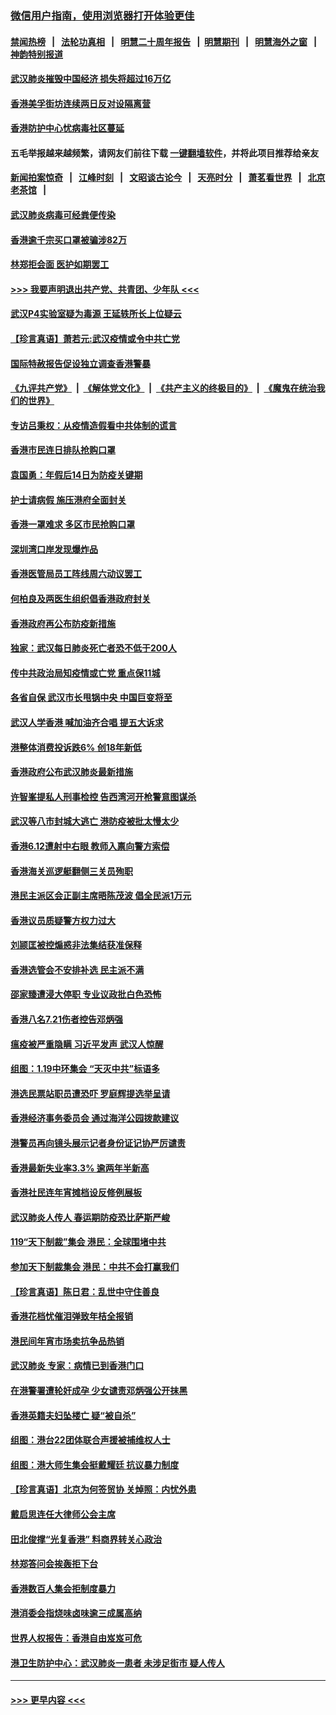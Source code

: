 ### [微信用户指南，使用浏览器打开体验更佳](https://github.com/gfw-breaker/banned-news1/blob/master/indexes/wechat-guide.md?t=0)
#### [禁闻热榜](热点新闻.md?t=0)  &nbsp;&nbsp;|&nbsp;&nbsp; [法轮功真相](https://github.com/gfw-breaker/truth/blob/master/README.md?t=0) &nbsp;&nbsp;|&nbsp;&nbsp; [明慧二十周年报告](https://github.com/gfw-breaker/mh-reports/blob/master/README.md?t=0) &nbsp;&nbsp;|&nbsp;&nbsp;[明慧期刊](https://github.com/gfw-breaker/mh-qikan) &nbsp;&nbsp;|&nbsp;&nbsp; [明慧海外之窗](https://github.com/gfw-breaker/mh-news/blob/master/README.md?t=0) &nbsp;&nbsp;|&nbsp;&nbsp; [神韵特别报道](https://github.com/gfw-breaker/mh-news/blob/master/shenyun.md?t=0)
#### [武汉肺炎摧毁中国经济 损失将超过16万亿](../pages/nsc415/n11839723.md?t=02031544) 
#### [香港美孚街坊连续两日反对设隔离营](../pages/nsc415/n11839962.md?t=02031544) 
#### [香港防护中心忧病毒社区蔓延](../pages/nsc415/n11839933.md?t=02031544) 
#### 五毛举报越来越频繁，请网友们前往下载 [一键翻墙软件](https://github.com/gfw-breaker/ssr-accounts)，并将此项目推荐给亲友
#### [新闻拍案惊奇](https://github.com/gfw-breaker/banned-news1/blob/master/pages/link4.md) &nbsp;&nbsp;|&nbsp;&nbsp; [江峰时刻](https://github.com/gfw-breaker/banned-news1/blob/master/pages/link4.md) &nbsp;&nbsp;|&nbsp;&nbsp; [文昭谈古论今](https://github.com/gfw-breaker/banned-news1/blob/master/pages/link4.md) &nbsp;&nbsp;|&nbsp;&nbsp; [天亮时分](https://github.com/gfw-breaker/banned-news1/blob/master/pages/link4.md) &nbsp;&nbsp;|&nbsp;&nbsp; [萧茗看世界](https://github.com/gfw-breaker/banned-news1/blob/master/pages/link4.md) &nbsp;&nbsp;|&nbsp;&nbsp; [北京老茶馆](https://github.com/gfw-breaker/banned-news1/blob/master/pages/link4.md) &nbsp;&nbsp;|&nbsp;&nbsp; 
#### [武汉肺炎病毒可经粪便传染](../pages/nsc415/n11839939.md?t=02031544) 
#### [香港逾千宗买口罩被骗涉82万](../pages/nsc415/n11839914.md?t=02031544) 
#### [林郑拒会面 医护如期罢工](../pages/nsc415/n11839892.md?t=02031544) 
#### [>>> 我要声明退出共产党、共青团、少年队 <<<](https://github.com/begood0513/goodnews/blob/master/quit/letter.md) 
#### [武汉P4实验室疑为毒源 王延轶所长上位疑云](../pages/nsc415/n11835543.md?t=02031544) 
#### [【珍言真语】萧若元:武汉疫情或令中共亡党](../pages/nsc415/n11829394.md?t=02031544) 
#### [国际特赦报告促设独立调查香港警暴](../pages/nsc415/n11833845.md?t=02031544) 
#### [《九评共产党》](https://github.com/begood0513/9ping.md/blob/master/README.md) &nbsp;|&nbsp; [《解体党文化》](../../../../jtdwh.md/blob/master/README.md)  &nbsp;|&nbsp; [《共产主义的终极目的》](../../../../gczydzjmd.md/blob/master/README.md) &nbsp;|&nbsp; [《魔鬼在统治我们的世界》](../../../../mgztzwmdsj.md/blob/master/README.md) 
#### [专访吕秉权：从疫情造假看中共体制的谎言](../pages/nsc415/n11833813.md?t=02031544) 
#### [香港市民连日排队抢购口罩](../pages/nsc415/n11833794.md?t=02031544) 
#### [袁国勇：年假后14日为防疫关键期](../pages/nsc415/n11831088.md?t=02031544) 
#### [护士请病假 施压港府全面封关](../pages/nsc415/n11831030.md?t=02031544) 
#### [香港一罩难求 多区市民抢购口罩](../pages/nsc415/n11831002.md?t=02031544) 
#### [深圳湾口岸发现爆炸品](../pages/nsc415/n11828802.md?t=02031544) 
#### [香港医管局员工阵线周六动议罢工](../pages/nsc415/n11828762.md?t=02031544) 
#### [何柏良及两医生组织倡香港政府封关](../pages/nsc415/n11828749.md?t=02031544) 
#### [香港政府再公布防疫新措施](../pages/nsc415/n11828716.md?t=02031544) 
#### [独家：武汉每日肺炎死亡者恐不低于200人](../pages/nsc415/n11828240.md?t=02031544) 
#### [传中共政治局知疫情或亡党 重点保11城](../pages/nsc415/n11828145.md?t=02031544) 
#### [各省自保 武汉市长甩锅中央 中国巨变将至](../pages/nsc415/n11828021.md?t=02031544) 
#### [武汉人学香港 喊加油齐合唱 提五大诉求](../pages/nsc415/n11827046.md?t=02031544) 
#### [港整体消费投诉跌6% 创18年新低](../pages/nsc415/n11817280.md?t=02031544) 
#### [香港政府公布武汉肺炎最新措施](../pages/nsc415/n11817152.md?t=02031544) 
#### [许智峯提私人刑事检控 告西湾河开枪警意图谋杀](../pages/nsc415/n11817132.md?t=02031544) 
#### [武汉等八市封城大逃亡 港防疫被批太慢太少](../pages/nsc415/n11817058.md?t=02031544) 
#### [香港6.12遭射中右眼 教师入禀向警方索偿](../pages/nsc415/n11814678.md?t=02031544) 
#### [香港海关巡逻艇翻侧三关员殉职](../pages/nsc415/n11814604.md?t=02031544) 
#### [港民主派区会正副主席晤陈茂波 倡全民派1万元](../pages/nsc415/n11814582.md?t=02031544) 
#### [香港议员质疑警方权力过大](../pages/nsc415/n11814560.md?t=02031544) 
#### [刘颕匡被控煽惑非法集结获准保释](../pages/nsc415/n11811727.md?t=02031544) 
#### [香港选管会不安排补选 民主派不满](../pages/nsc415/n11811691.md?t=02031544) 
#### [邵家臻遭浸大停职 专业议政批白色恐怖](../pages/nsc415/n11811670.md?t=02031544) 
#### [香港八名7.21伤者控告邓炳强](../pages/nsc415/n11811623.md?t=02031544) 
#### [瘟疫被严重隐瞒 习近平发声 武汉人惊醒](../pages/nsc415/n11811186.md?t=02031544) 
#### [组图：1.19中环集会 “天灭中共”标语多](../pages/nsc415/n11809514.md?t=02031544) 
#### [港选民票站职员遭恐吓 罗庭辉提选举呈请](../pages/nsc415/n11808914.md?t=02031544) 
#### [香港经济事务委员会 通过海洋公园拨款建议](../pages/nsc415/n11808906.md?t=02031544) 
#### [港警员再向镜头展示记者身份证记协严厉谴责](../pages/nsc415/n11808888.md?t=02031544) 
#### [香港最新失业率3.3% 逾两年半新高](../pages/nsc415/n11808887.md?t=02031544) 
#### [香港社民连年宵摊档设反修例展板](../pages/nsc415/n11808857.md?t=02031544) 
#### [武汉肺炎人传人 春运期防疫恐比萨斯严峻](../pages/nsc415/n11808739.md?t=02031544) 
#### [119“天下制裁”集会 港民：全球围堵中共](../pages/nsc415/n11806318.md?t=02031544) 
#### [参加天下制裁集会 港民：中共不会打赢我们](../pages/nsc415/n11806596.md?t=02031544) 
#### [【珍言真语】陈日君：乱世中守住善良](../pages/nsc415/n11806247.md?t=02031544) 
#### [香港花档忧催泪弹致年桔全报销](../pages/nsc415/n11806130.md?t=02031544) 
#### [港民间年宵市场卖抗争品热销](../pages/nsc415/n11806073.md?t=02031544) 
#### [武汉肺炎 专家：病情已到香港门口](../pages/nsc415/n11806020.md?t=02031544) 
#### [在港警署遭轮奸成孕 少女谴责邓炳强公开抹黑](../pages/nsc415/n11805981.md?t=02031544) 
#### [香港英籍夫妇坠楼亡 疑“被自杀”](../pages/nsc415/n11805937.md?t=02031544) 
#### [组图：港台22团体联合声援被捕维权人士](../pages/nsc415/n11801834.md?t=02031544) 
#### [组图：港大师生集会挺戴耀廷 抗议暴力制度](../pages/nsc415/n11799298.md?t=02031544) 
#### [【珍言真语】北京为何签贸协 关焯照：内忧外患](../pages/nsc415/n11799790.md?t=02031544) 
#### [戴启思连任大律师公会主席](../pages/nsc415/n11799306.md?t=02031544) 
#### [田北俊撑“光复香港” 料商界转关心政治](../pages/nsc415/n11799287.md?t=02031544) 
#### [林郑答问会挨轰拒下台](../pages/nsc415/n11799261.md?t=02031544) 
#### [香港数百人集会拒制度暴力](../pages/nsc415/n11796941.md?t=02031544) 
#### [港消委会指烧味卤味逾三成属高纳](../pages/nsc415/n11796815.md?t=02031544) 
#### [世界人权报告：香港自由岌岌可危](../pages/nsc415/n11796873.md?t=02031544) 
#### [港卫生防护中心：武汉肺炎一患者 未涉足街市 疑人传人](../pages/nsc415/n11796789.md?t=02031544) 

----
#### [ >>> 更早内容 <<< ](../indexes/nsc415-earlier.md)
